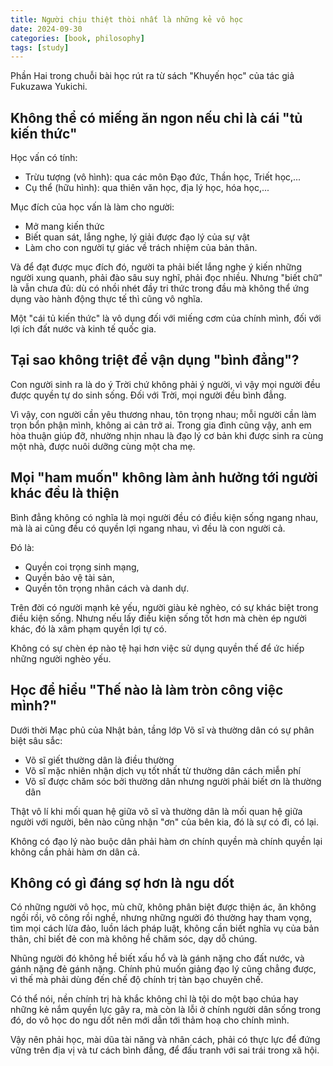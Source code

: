 ```yaml
---
title: Người chịu thiệt thòi nhất là những kẻ vô học
date: 2024-09-30
categories: [book, philosophy]
tags: [study]
---
```


Phần Hai trong chuỗi bài học rút ra từ sách "Khuyến học" của tác giả Fukuzawa Yukichi.

## Không thể có miếng ăn ngon nếu chỉ là cái "tủ kiến thức"

Học vấn có tính:
- Trừu tượng (vô hình): qua các môn Đạo đức, Thần học, Triết học,...
- Cụ thể (hữu hình): qua thiên văn học, địa lý học, hóa học,...

Mục đích của học vấn là làm cho người:
- Mở mang kiến thức
- Biết quan sát, lắng nghe, lý giải được đạo lý của sự vật
- Làm cho con người tự giác về trách nhiệm của bản thân.

Và để đạt được mục đích đó, người ta phải biết lắng nghe ý kiến những người xung quanh, phải đào sâu suy nghĩ, phải đọc nhiều. Nhưng "biết chữ" là vẫn chưa đủ: dù có nhồi nhét đầy tri thức trong đầu mà không thể ứng dụng vào hành động thực tế thì cũng vô nghĩa.

Một "cái tủ kiến thức" là vô dụng đối với miếng cơm của chính mình, đối với lợi ích đất nước và kinh tế quốc gia.

## Tại sao không triệt để vận dụng "bình đẳng"?
Con người sinh ra là do ý Trời chứ không phải ý người, vì vậy mọi người đều được quyền tự do sinh sống. Đối với Trời, mọi người đều bình đẳng.

Vì vậy, con người cần yêu thương nhau, tôn trọng nhau; mỗi người cần làm trọn bổn phận mình, không ai cản trở ai. Trong gia đình cũng vậy, anh em hòa thuận giúp đỡ, nhường nhịn nhau là đạo lý cơ bản khi được sinh ra cùng một nhà, được nuôi dưỡng cùng một cha mẹ.

## Mọi "ham muốn" không làm ảnh hưởng tới người khác đều là thiện
Bình đẳng không có nghĩa là mọi người đều có điều kiện sống ngang nhau, mà là ai cũng đều có quyền lợi ngang nhau, vì đều là con người cả.

Đó là:
- Quyền coi trọng sinh mạng,
- Quyền bảo vệ tài sản,
- Quyền tôn trọng nhân cách và danh dự.

Trên đời có người mạnh kẻ yếu, người giàu kẻ nghèo, có sự khác biệt trong điều kiện sống. Nhưng nếu lấy điều kiện sống tốt hơn mà chèn ép người khác, đó là xâm phạm quyền lợi tự có.

Không có sự chèn ép nào tệ hại hơn việc sử dụng quyền thế để ức hiếp những người nghèo yếu.

## Học để hiểu "Thế nào là làm tròn công việc mình?"
Dưới thời Mạc phủ của Nhật bản, tầng lớp Võ sĩ và thường dân có sự phân biệt sâu sắc:
- Võ sĩ giết thường dân là điều thường
- Võ sĩ mặc nhiên nhận dịch vụ tốt nhất từ thường dân cách miễn phí
- Võ sĩ được chăm sóc bởi thường dân nhưng người phải biết ơn là thường dân

Thật vô lí khi mối quan hệ giữa võ sĩ và thường dân là mối quan hệ giữa người với người, bên nào cũng nhận "ơn" của bên kia, đó là sự có đi, có lại. 

Không có đạo lý nào buộc dân phải hàm ơn chính quyền mà chính quyền lại không cần phải hàm ơn dân cả.

## Không có gì đáng sợ hơn là ngu dốt
Có những người vô học, mù chữ, không phân biệt được thiện ác, ăn không ngồi rồi, vô công rồi nghề, nhưng những người đó thường hay tham vọng, tìm mọi cách lừa đảo, luồn lách pháp luật, không cần biết nghĩa vụ của bản thân, chỉ biết đẻ con mà không hề chăm sóc, dạy dỗ chúng.

Nhũng người đó không hề biết xấu hổ và là gánh nặng cho đất nước, và gánh nặng đẻ gánh nặng. Chính phủ muốn giảng đạo lý cũng chẳng được, vì thế mà phải dùng đến chế độ chính trị tàn bạo chuyên chế.

Có thể nói, nền chính trị hà khắc không chỉ là tội do một bạo chúa hay những kẻ nắm quyền lực gây ra, mà còn là lỗi ở chính người dân sống trong đó, do vô học do ngu dốt nên mới dẫn tới thảm hoạ cho chính mình.

Vậy nên phải học, mài dũa tài năng và nhân cách, phải có thực lực để đứng vững trên địa vị và tư cách bình đẳng, để đấu tranh với sai trái trong xã hội.